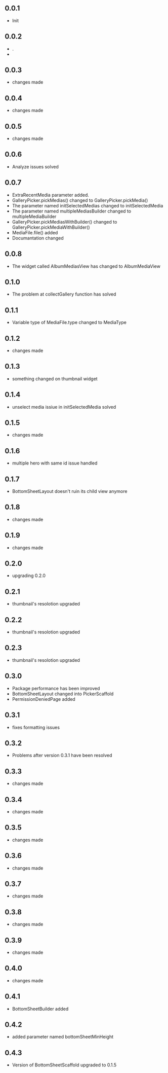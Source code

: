 ## 0.0.1

* Init

## 0.0.2

* .
* 
## 0.0.3

* changes made


## 0.0.4

* changes made


## 0.0.5

* changes made

## 0.0.6

* Analyze issues solved

## 0.0.7

* ExtraRecentMedia parameter added.
* GalleryPicker.pickMedias() changed to GalleryPicker.pickMedia()
* The parameter named initSelectedMedias changed to initSelectedMedia
* The parameter named multipleMediasBuilder changed to multipleMediaBuilder
* GalleryPicker.pickMediasWithBuilder() changed to GalleryPicker.pickMediaWithBuilder()
* MediaFile.file() added
* Documantation changed
  
## 0.0.8

* The widget called AlbumMediasView has changed to AlbumMediaView

## 0.1.0

* The problem at collectGallery function has solved
  
## 0.1.1

* Variable type of MediaFile.type changed to MediaType

## 0.1.2

* changes made

## 0.1.3

* something changed on thumbnail widget
  

## 0.1.4

* unselect media issiue in initSelectedMedia solved

## 0.1.5

* changes made

## 0.1.6

* multiple hero with same id issue handled

## 0.1.7

* BottomSheetLayout doesn't ruin its child view anymore

## 0.1.8

* changes made

## 0.1.9

* changes made

## 0.2.0

* upgrading 0.2.0

## 0.2.1

* thumbnail's resolotion upgraded

## 0.2.2

* thumbnail's resolotion upgraded

## 0.2.3

* thumbnail's resolotion upgraded

## 0.3.0

* Package performance has been improved
* BottomSheetLayout changed into PickerScaffold
* PermissionDeniedPage added

## 0.3.1

* fixes formatting issues

## 0.3.2

* Problems after version 0.3.1 have been resolved

## 0.3.3

* changes made

## 0.3.4

* changes made

## 0.3.5

* changes made

## 0.3.6

* changes made

## 0.3.7

* changes made

## 0.3.8

* changes made

## 0.3.9

* changes made

## 0.4.0

* changes made

## 0.4.1

* BottomSheetBuilder added

## 0.4.2

* added parameter named bottomSheetMinHeight 

## 0.4.3

* Version of BottomSheetScaffold upgraded to 0.1.5